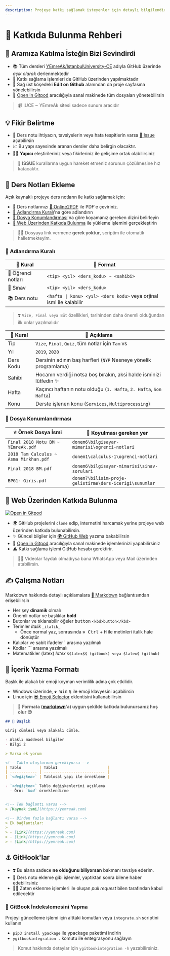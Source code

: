 ```yaml
---
description: Projeye katkı sağlamak isteyenler için detaylı bilgilendirme yazım
---
```


# 💖 Katkıda Bulunma Rehberi

<!-- TODO: Forkları güncelleme alanı eklenecek -->

## 🎈 Aramıza Katılma İsteğin Bizi Sevindirdi

- 📚 Tüm dersleri [YEmreAk/IstanbulUniversity-CE](https://github.com/YEmreAk/IstanbulUniversity-CE) adıyla GitHub üzerinde *açık olarak* derlenmektedir
- 🤝 Katkı sağlama işlemleri de GitHub üzerinden yapılmaktadır
- 🏹 Sağ üst köşedeki  **Edit on Github** alanından da proje sayfasına yönelebilirsin
- 🌃 [Open in Gitpod](https://gitpod.io/#https://github.com/YEmreAk/IstanbulUniversity-CE) aracılığıyla sanal makinede tüm dosyaları yönetebilirsin

> 📹 IUCE ~ YEmreAk sitesi sadece sunum aracıdır

## 💡 Fikir Belirtme <a name="fikir-belirtme"></a>

- 📙 Ders notu ihtiyacın, tavsiyelerin veya hata tespitlerin varsa [🦋 Issue](https://github.com/yedhrab/IstanbulUniversity-CE/issues) açabilirsin
- 📈 Bu yapı sayesinde aranan dersler daha belirgin olacaktır.
- 👮‍♂️ **Yapıcı** eleştirileriniz veya fikirleriniz ile gelişime ortak olabilirsiniz

> 📌 **ISSUE** kurallarına uygun hareket etmeniz sorunun çözülmesine hız katacaktır.

## 📙 Ders Notları Ekleme <a name="ders-notlari-ekleme"></a>

Açık kaynaklı projeye ders notların ile katkı sağlamak için:

- 💫 Ders notlarınızı [📕 Online2PDF](https://online2pdf.com/) ile PDF'e çeviriniz.
- [👮‍ Adlandırma Kuralı](#adlandirma-kurali)'na göre adlandırın
- [🚙 Dosya Konumlandırması](#dosya-konumlandirmasi)'na göre koyamanız gereken dizini belirleyin
- [🚀 Web Üzerinden Katkıda Bulunma](#web-uzerinden-katkida-bulunma) ile yükleme işlemini gerçekleştirin

> 👨‍💻 Dosyaya link vermene **gerek yoktur**, scriptim ile otomatik halletmekteyim.

### 👮‍ Adlandırma Kuralı <a name="adlandirma-kurali"></a>

| 👮‍ Kural | 📑 Format                                                      |
| --------- | ---------------------------------------------------------------- |
| 📕 Öğrenci notları       |  `<tip> <yıl> <ders_kodu> ~ <sahibi>`                 |
| 📃 Sınav       |  `<tip> <yıl> <ders_kodu>`                 |
| 📚 Ders notu | `<hafta \| konu> <yıl> <ders kodu>` veya orjinal ismi ile kalabilir |

> ❣️ `Vize, Final veya Büt` özellikleri, tarihinden daha önemli olduğundan ilk onlar yazılmalıdır

| 👮‍ Kural | 📜 Açıklama                                                      |
| --------- | ---------------------------------------------------------------- |
| Tip       | `Vize`, `Final`, `Quiz`, tüm notlar için `Tam` vs                |
| Yıl       | `2019`, `2020`                                                   |
| Ders Kodu | Dersinin adının baş harfleri (`NYP` Nesneye yönelik programlama) |
| Sahibi    | Hocanın verdiği notsa boş bırakın, aksi halde isminizi lütfedin ✨|
| Hafta | Kaçıncı haftanın notu olduğu (`1. Hafta`, `2. Hafta`, `Son Hafta`) |
| Konu | Derste işlenen konu (`Services`, `Multiprocessing`) |

### 🚙 Dosya Konumlandırması <a name="dosya-konumlandirmasi"></a>

| ⭐ Örnek Dosya İsmi                     | 📁 Koyulması gereken yer                                        |
| -------------------------------------- | --------------------------------------------------------------- |
| `Final 2018 Notu BM ~ YEmreAk.pdf`     | `donem6\bilgisayar-mimarisi\ogrenci-notlari` |
| `2018 Tam Calculus ~ Asma Mirkhan.pdf` | `donem1\calculus-1\ogrenci-notlari`      |
| `Final 2018 BM.pdf`                    | `donem6\bilgisayar-mimarisi\sinav-sorulari`  |
| `BPG1- Giris.pdf` | `donem7\bilisim-proje-gelistirme\ders-icerigi\sunumlar` |

## 🚀 Web Üzerinden Katkıda Bulunma <a name="web-uzerinden-katkida-bulunma"></a>

[![Open in Gitpod](https://gitpod.io/button/open-in-gitpod.svg)](https://gitpod.io/#https://github.com/YEmreAk/IstanbulUniversity-CE)

- 🌍 GitHub projelerini `clone` edip, internetini harcamak yerine projeye web üzerinden katkıda bulunabilirsin.
- ✨ Güncel bilgiler için [🌍 GitHub Web](https://lib.yemreak.com/proje-yoenetimi/github/github-web) yazıma bakabilirsin
- 🌃 [Open in Gitpod](https://gitpod.io/#https://github.com/YEmreAk/IstanbulUniversity-CE) aracılığıyla sanal makinede işlemlerinizi yapabilirsiniz
- ⚠️ Katkı sağlama işlemi GitHub hesabı gerektirir.

> 💁‍♂️ Videolar faydalı olmadıysa bana WhatsApp veya Mail üzerinden atabilirsin.

## ✍ Çalışma Notları

Markdown hakkında detaylı açıklamalara [📑 Markdown](https://lib.yemreak.com/1-programlama-notlari/0-genel-notlar/2-markdown) bağlantısından erişebilirsin

- Her şey **dinamik** olmalı
- Önemli notlar ve başlıklar **bold**
- Butonlar ve tıklanabilir öğeler <kbd>button</kbd> `<kbd>button</kbd>`
- Terimler _italik_ `_italik_`
  - Önce normal yaz, sonrasında <kbd>✲ Ctrl</kbd> + <kbd>H</kbd> ile metinleri italik hale dönüştür
- Kalıplar ve sabit ifadeler \` arasına yazılmalı
- Kodlar ``` arasına yazılmalı
- Matematikler (latex) $latex$ `$$latex$$ (gitbook) veya $latex$ (github) `

## 📑 İçerik Yazma Formatı

Başlık ile alakalı bir emoji koyman verimlilik adına çok etkilidir.

- Windows üzerinde, <kbd>❖ Win</kbd> <kbd>Ş</kbd> ile emoji klavyesini açabilirsin
- Linux için [😎 Emoji Selector](https://extensions.gnome.org/extension/1162/emoji-selector/) eklentisini kullanabilirsin

> 📌 **Formata ([markdown](https://lib.yemreak.com/1-programlama-notlari/0-genel-notlar/2-markdown)'a) uygun şekilde katkıda bulunursanız hoş olur 😊**

```md
## 🌟 Başlık

Giriş cümlesi veya alakalı cümle.

- Alaklı maddesel bilgiler
- Bilgi 2

> Varsa ek yorum

<!-- Tablo oluşturman gerekiyorsa -->
| Tablo        | Tablo1                      |
| ------------ | --------------------------- |
| `<değişken>` | Tablosal yapı ile örnekleme |

- `<değişken>` Tablo değişkenlerini açıklama
  - Örn: `kod` örneklendirme


<!-- Tek bağlantı varsa -->
> [Kaynak ismi](https://yemreak.com)

<!-- Birden fazla bağlantı varsa -->
> Ek bağlantılar:
>
> - [Link](https://yemreak.com)
> - [Link](https://yemreak.com)
> - [Link](https://yemreak.com)

```

## ⚓ GitHook'lar

- ❣️ Bu alana sadece **ne olduğunu biliyorsan** bakmanı tavsiye ederim.
- 📢 Ders notu ekleme gibi işlemler, yaptıktan sonra bilene haber edebilirsiniz
- 💁‍♂️ Zaten eklenme işlemleri ile oluşan *pull request* bilen tarafından kabul edilecektir

### 💫 GitBook İndekslemesini Yapma

Projeyi güncelleme işlemi için alttaki komutları veya `integrate.sh` scriptini kullanın

- `pip3 install ypackage` ile ypackage paketimi indirin
- `ygitbookintegration .` komutu ile entegrasyonu sağlayın

> Komut hakkında detaylar için `ygitbookintegration -h` yazabilirsiniz.
